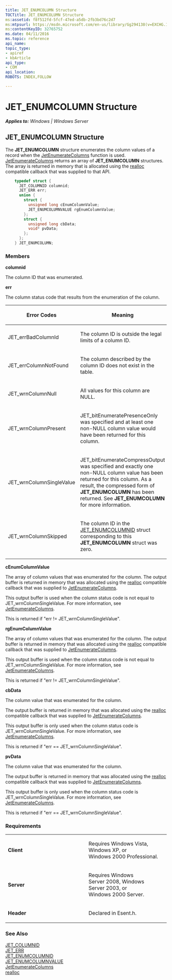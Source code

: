```yaml
---
title: JET_ENUMCOLUMN Structure
TOCTitle: JET_ENUMCOLUMN Structure
ms:assetid: f8f512fd-5fcf-47ed-a5db-2fb3bd76c2d7
ms:mtpsurl: https://msdn.microsoft.com/en-us/library/Gg294138(v=EXCHG.10)
ms:contentKeyID: 32765752
ms.date: 04/11/2016
ms.topic: reference
api_name: 
topic_type: 
- apiref
- kbArticle
api_type: 
- COM
api_location: 
ROBOTS: INDEX,FOLLOW

---
```


# JET_ENUMCOLUMN Structure


_**Applies to:** Windows | Windows Server_

## JET_ENUMCOLUMN Structure

The **JET_ENUMCOLUMN** structure enumerates the column values of a record when the [JetEnumerateColumns](gg269321\(v=exchg.10\).md) function is used. [JetEnumerateColumns](gg269321\(v=exchg.10\).md) returns an array of **JET_ENUMCOLUMN** structures. The array is returned in memory that is allocated using the [realloc](https://go.microsoft.com/fwlink/?linkid=179840) compatible callback that was supplied to that API.

```cpp
    typedef struct {
      JET_COLUMNID columnid;
      JET_ERR err;
      union {
        struct {
          unsigned long cEnumColumnValue;
          JET_ENUMCOLUMNVALUE rgEnumColumnValue;
        };
        struct {
          unsigned long cbData;
          void* pvData;
        };
      };
    } JET_ENUMCOLUMN;
```

### Members

**columnid**

The column ID that was enumerated.

**err**

The column status code that results from the enumeration of the column.

<table>
<colgroup>
<col style="width: 50%" />
<col style="width: 50%" />
</colgroup>
<thead>
<tr class="header">
<th><p>Error Codes</p></th>
<th><p>Meaning</p></th>
</tr>
</thead>
<tbody>
<tr class="odd">
<td><p>JET_errBadColumnId</p></td>
<td><p>The column ID is outside the legal limits of a column ID.</p></td>
</tr>
<tr class="even">
<td><p>JET_errColumnNotFound</p></td>
<td><p>The column described by the column ID does not exist in the table.</p></td>
</tr>
<tr class="odd">
<td><p>JET_wrnColumnNull</p></td>
<td><p>All values for this column are NULL.</p></td>
</tr>
<tr class="even">
<td><p>JET_wrnColumnPresent</p></td>
<td><p>JET_bitEnumeratePresenceOnly was specified and at least one non-NULL column value would have been returned for this column.</p></td>
</tr>
<tr class="odd">
<td><p>JET_wrnColumnSingleValue</p></td>
<td><p>JET_bitEnumerateCompressOutput was specified and exactly one non-NULL column value has been returned for this column. As a result, the compressed form of <strong>JET_ENUMCOLUMN</strong> has been returned. See <strong>JET_ENUMCOLUMN</strong> for more information.</p></td>
</tr>
<tr class="even">
<td><p>JET_wrnColumnSkipped</p></td>
<td><p>The column ID in the <a href="gg269251(v=exchg.10).md">JET_ENUMCOLUMNID</a> struct corresponding to this <strong>JET_ENUMCOLUMN</strong> struct was zero.</p></td>
</tr>
</tbody>
</table>


**cEnumColumnValue**

The array of column values that was enumerated for the column. The output buffer is returned in memory that was allocated using the [realloc](https://go.microsoft.com/fwlink/?linkid=179840) compatible callback that was supplied to [JetEnumerateColumns](gg269321\(v=exchg.10\).md).

This output buffer is used when the column status code is not equal to JET_wrnColumnSingleValue. For more information, see [JetEnumerateColumns](gg269321\(v=exchg.10\).md).

This is returned if "err \!= JET_wrnColumnSingleValue".

**rgEnumColumnValue**

The array of column values that was enumerated for the column. The output buffer is returned in memory that was allocated using the [realloc](https://go.microsoft.com/fwlink/?linkid=179840) compatible callback that was supplied to [JetEnumerateColumns](gg269321\(v=exchg.10\).md).

This output buffer is used when the column status code is not equal to JET_wrnColumnSingleValue. For more information, see [JetEnumerateColumns](gg269321\(v=exchg.10\).md).

This is returned if "err \!= JET_wrnColumnSingleValue".

**cbData**

The column value that was enumerated for the column.

The output buffer is returned in memory that was allocated using the [realloc](https://go.microsoft.com/fwlink/?linkid=179840) compatible callback that was supplied to [JetEnumerateColumns](gg269321\(v=exchg.10\).md).

This output buffer is only used when the column status code is JET_wrnColumnSingleValue. For more information, see [JetEnumerateColumns](gg269321\(v=exchg.10\).md).

This is returned if "err == JET_wrnColumnSingleValue".

**pvData**

The column value that was enumerated for the column.

The output buffer is returned in memory that was allocated using the [realloc](https://go.microsoft.com/fwlink/?linkid=179840) compatible callback that was supplied to [JetEnumerateColumns](gg269321\(v=exchg.10\).md).

This output buffer is only used when the column status code is JET_wrnColumnSingleValue. For more information, see [JetEnumerateColumns](gg269321\(v=exchg.10\).md).

This is returned if "err == JET_wrnColumnSingleValue".

### Requirements

<table>
<colgroup>
<col style="width: 50%" />
<col style="width: 50%" />
</colgroup>
<tbody>
<tr class="odd">
<td><p><strong>Client</strong></p></td>
<td><p>Requires Windows Vista, Windows XP, or Windows 2000 Professional.</p></td>
</tr>
<tr class="even">
<td><p><strong>Server</strong></p></td>
<td><p>Requires Windows Server 2008, Windows Server 2003, or Windows 2000 Server.</p></td>
</tr>
<tr class="odd">
<td><p><strong>Header</strong></p></td>
<td><p>Declared in Esent.h.</p></td>
</tr>
</tbody>
</table>


### See Also

[JET_COLUMNID](gg294104\(v=exchg.10\).md)  
[JET_ERR](gg294092\(v=exchg.10\).md)  
[JET_ENUMCOLUMNID](gg269251\(v=exchg.10\).md)  
[JET_ENUMCOLUMNVALUE](gg294052\(v=exchg.10\).md)  
[JetEnumerateColumns](gg269321\(v=exchg.10\).md)  
[realloc](https://go.microsoft.com/fwlink/?linkid=179840)

